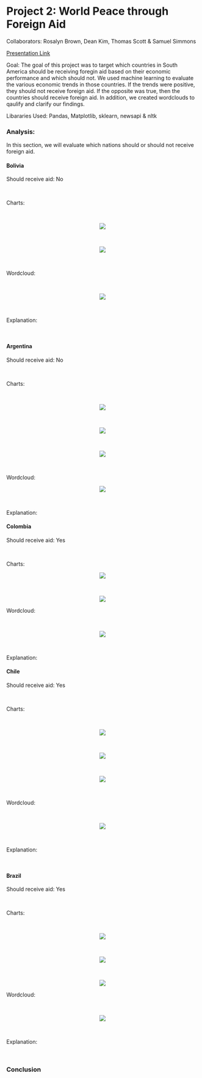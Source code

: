 # Project 2: World Peace through Foreign Aid

Collaborators: Rosalyn Brown, Dean Kim, Thomas Scott & Samuel Simmons

[Presentation Link](https://github.com/ThomasJScott3/Project-2/blob/main/World%20Peace%20Through%20Foreign%20Aid.pdf)

Goal: The goal of this project was to target which countries in South America should be receiving foregin aid based on their economic performance and which should not. We used machine learning to evaluate the various economic trends in those countries. If the trends were positive, they should not receive foreign aid. If the opposite was true, then the countries should receive foreign aid. In addition, we created wordclouds to qaulify and clarify our findings.

Libararies Used: Pandas, Matplotlib, sklearn, newsapi & nltk
### Analysis:

In this section, we will evaluate which nations should or should not receive foreign aid.

#### Bolivia
Should receive aid: No

<br>

Charts:

<br>

<p align="center"><img src="https://raw.githubusercontent.com/ThomasJScott3/Project-2/main/Images/Charts/Bolivia/Bolivia%20Balance%20of%20Payments%20Projection.png"></img></p>

<br>

<p align="center"><img src="https://raw.githubusercontent.com/ThomasJScott3/Project-2/main/Images/Charts/Bolivia/Bolivia%20GDP%20Pct%20Change%20Projection.png"></img></p>

<br>

Wordcloud:

<br>

<p align="center"><img src="https://raw.githubusercontent.com/ThomasJScott3/Project-2/main/Images/Word%20Clouds/Bolivia.png"></img></p>

<br>

Explanation:

<br>

#### Argentina
Should receive aid: No

<br>

Charts:

<br>

<p align="center"><img src="https://raw.githubusercontent.com/ThomasJScott3/Project-2/main/Images/Charts/Argentina/Argentina%20CPI%20Projection.png"></img></p>

<br>

<p align="center"><img src="https://raw.githubusercontent.com/ThomasJScott3/Project-2/main/Images/Charts/Argentina/Argentina%20GDP%20Projection.png"></img></p>

<br>

<p align="center"><img src="https://raw.githubusercontent.com/ThomasJScott3/Project-2/main/Images/Charts/Argentina/Argentina%20USD%20Exchange%20Rate%20Projection.png"></img></p>

<br>

Wordcloud:
<p align="center"><img src="https://raw.githubusercontent.com/ThomasJScott3/Project-2/main/Images/Word%20Clouds/Argentina.png"></img></p>

<br>

Explanation:

#### Colombia
Should receive aid: Yes

<br>

Charts:

<p align="center"><img src="https://github.com/ThomasJScott3/Project-2/blob/main/Images/Charts/Colombia/Colombia%20Exchange%20Rate.png"></img></p>
  
<br>

<p align="center"><img src="https://raw.githubusercontent.com/ThomasJScott3/Project-2/main/Images/Charts/Colombia/Colombia%20GDP%20Percent%20Change.png"></img></p>

Wordcloud:

<br>

<p align="center"><img src="https://raw.githubusercontent.com/ThomasJScott3/Project-2/main/Images/Word%20Clouds/Colombia.png"></img></p>

<br>

Explanation:

#### Chile
Should receive aid: Yes

<br>

Charts:

<br>

<p align="center"><img src="https://raw.githubusercontent.com/ThomasJScott3/Project-2/main/Images/Charts/Chile/Chile%20CPI.png"></img></p>

<br>

<p align="center"><img src="https://raw.githubusercontent.com/ThomasJScott3/Project-2/main/Images/Charts/Chile/Chile%20Exchange%20Rate.png"></img></p>

<br>

<p align="center"><img src="https://raw.githubusercontent.com/ThomasJScott3/Project-2/main/Images/Charts/Chile/Chile%20GDP%20Pct%20Change.png"></img></p>

<br>

Wordcloud:

<br>

<p align="center"><img src="https://raw.githubusercontent.com/ThomasJScott3/Project-2/main/Images/Word%20Clouds/Chile.png"></img></p>
  
<br>
  
Explanation:

<br>

#### Brazil
Should receive aid: Yes

<br>

Charts:

<br>

<p align="center"><img src="https://raw.githubusercontent.com/ThomasJScott3/Project-2/main/Images/Charts/Brazil/Brazil%20CPI%20Projection.png"></img></p>
  
<br>

<p align="center"><img src="https://raw.githubusercontent.com/ThomasJScott3/Project-2/main/Images/Charts/Brazil/Brazil%20Exchange%20Rate%20Projection.png"></img></p>
  
<br>

<p align="center"><img src="https://raw.githubusercontent.com/ThomasJScott3/Project-2/main/Images/Charts/Brazil/Brazil%20GDP%20Change%20Projection.png"></img></p>

Wordcloud:

<br>

<p align="center"><img src="https://raw.githubusercontent.com/ThomasJScott3/Project-2/main/Images/Word%20Clouds/Brazil.png"></img></p>
  
<br>

Explanation:

<br>

### Conclusion
